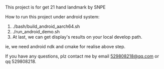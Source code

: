 This project is for get 21 hand landmark by SNPE

How to run this project under android system:
1) ./bash/build_android_aarch64.sh
2) ./run_android_demo.sh
3) At last, we can get display's results on your local develop path. 

ie, we need android ndk and cmake for realise above step.

If you have any questions, plz contact me by email 529808218@qq.com or qq
529808218.


